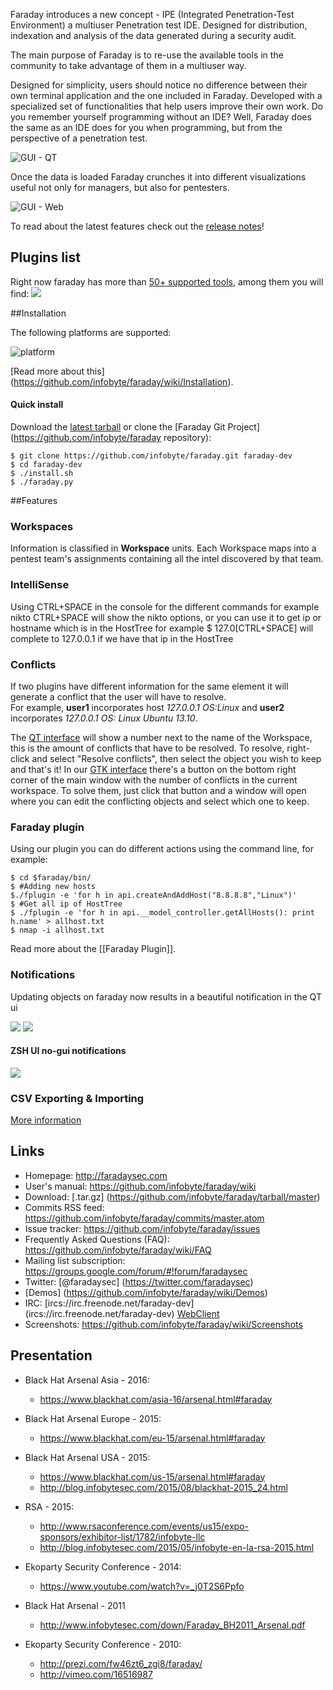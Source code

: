 Faraday introduces a new concept - IPE (Integrated Penetration-Test Environment) a multiuser Penetration test IDE. Designed for distribution, indexation and analysis of the data generated during a security audit.

The main purpose of Faraday is to re-use the available tools in the community to take advantage of them in a multiuser way.

Designed for simplicity, users should notice no difference between their own terminal application and the one included in Faraday. Developed with a specialized set of functionalities that help users improve their own work. Do you remember yourself programming without an IDE? Well, Faraday does the same as an IDE does for you when programming, but from the perspective of a penetration test.

![GUI - QT](https://raw.github.com/wiki/infobyte/faraday/images/Faraday-Mainwindow.png)

Once the data is loaded Faraday crunches it into different visualizations useful not only for managers, but also for pentesters.

![GUI - Web](https://raw.github.com/wiki/infobyte/faraday/images/GUI_Dashboard_new.png)

To read about the latest features check out the [release notes](https://github.com/infobyte/faraday/blob/master/RELEASE.md)!

## Plugins list

Right now faraday has more than [50+ supported tools](https://github.com/infobyte/faraday/wiki/Plugin-List), among them you will find: 
![](https://raw.github.com/wiki/infobyte/faraday/images/plugins/Plugins.png)

##Installation

The following platforms are supported:

![platform](https://raw.github.com/wiki/infobyte/faraday/images/platform/supported.png) 

[Read more about this] (https://github.com/infobyte/faraday/wiki/Installation).

#### Quick install

Download the [latest tarball](https://github.com/infobyte/faraday/tarball/master) or clone the [Faraday Git Project](https://github.com/infobyte/faraday repository):

```
$ git clone https://github.com/infobyte/faraday.git faraday-dev
$ cd faraday-dev
$ ./install.sh
$ ./faraday.py
```

##Features

### Workspaces
Information is classified in **Workspace** units. Each Workspace maps into a pentest team's assignments containing all the intel discovered by that team.

### IntelliSense
Using CTRL+SPACE in the console for the different commands for example nikto CTRL+SPACE will show the nikto options, or you can use it to get ip or hostname which is in the HostTree for example $ 127.0[CTRL+SPACE] will complete to 127.0.0.1 if we have that ip in the HostTree

### Conflicts
If two plugins have different information for the same element it will generate a conflict that the user will have to resolve.  
For example, **user1** incorporates host *127.0.0.1 OS:Linux* and **user2** incorporates *127.0.0.1 OS: Linux Ubuntu 13.10*. 

The [QT interface](https://github.com/infobyte/faraday/wiki/Usage#qt-gui) will show a number next to the name of the Workspace, this is the amount of conflicts that have to be resolved. To resolve, right-click and select "Resolve conflicts", then select the object you wish to keep and that's it! In our [GTK interface](https://github.com/infobyte/faraday/wiki/Usage#gtk-gui) there's a button on the bottom right corner of the main window with the number of conflicts in the current workspace. To solve them, just click that button and a window will open where you can edit the conflicting objects and select which one to keep. 

### Faraday plugin
Using our plugin you can do different actions using the command line, for example:

```
$ cd $faraday/bin/
$ #Adding new hosts 
$./fplugin -e 'for h in api.createAndAddHost("8.8.8.8","Linux")'
$ #Get all ip of HostTree
$ ./fplugin -e 'for h in api.__model_controller.getAllHosts(): print h.name' > allhost.txt
$ nmap -i allhost.txt
```

Read more about the [[Faraday Plugin]].

### Notifications
Updating objects on faraday now results in a beautiful notification in the QT ui

![](https://raw.github.com/wiki/infobyte/faraday/images/faraday_notifications.png)
![](https://raw.github.com/wiki/infobyte/faraday/images/faraday_notifications_more.png)

#### ZSH UI no-gui notifications
![](https://raw.githubusercontent.com/wiki/infobyte/faraday/images/faraday_gui_notifi.png)

### CSV Exporting & Importing
[More information](Exporting-the-information)

## Links

* Homepage: http://faradaysec.com
* User's manual: https://github.com/infobyte/faraday/wiki
* Download: [.tar.gz] (https://github.com/infobyte/faraday/tarball/master)
* Commits RSS feed: https://github.com/infobyte/faraday/commits/master.atom
* Issue tracker: https://github.com/infobyte/faraday/issues
* Frequently Asked Questions (FAQ): https://github.com/infobyte/faraday/wiki/FAQ
* Mailing list subscription: https://groups.google.com/forum/#!forum/faradaysec
* Twitter: [@faradaysec] (https://twitter.com/faradaysec)
* [Demos] (https://github.com/infobyte/faraday/wiki/Demos)
* IRC: [ircs://irc.freenode.net/faraday-dev] (ircs://irc.freenode.net/faraday-dev) [WebClient](https://webchat.freenode.net/?nick=wikiuser&channels=faraday-dev&prompt=1&uio=d4)
* Screenshots: https://github.com/infobyte/faraday/wiki/Screenshots

## Presentation
* Black Hat Arsenal Asia - 2016:
   * https://www.blackhat.com/asia-16/arsenal.html#faraday

* Black Hat Arsenal Europe - 2015:
   * https://www.blackhat.com/eu-15/arsenal.html#faraday

* Black Hat Arsenal USA - 2015:
   * https://www.blackhat.com/us-15/arsenal.html#faraday
   * http://blog.infobytesec.com/2015/08/blackhat-2015_24.html

* RSA - 2015:
   * http://www.rsaconference.com/events/us15/expo-sponsors/exhibitor-list/1782/infobyte-llc
   * http://blog.infobytesec.com/2015/05/infobyte-en-la-rsa-2015.html

* Ekoparty Security Conference - 2014:
   * https://www.youtube.com/watch?v=_j0T2S6Ppfo

* Black Hat Arsenal - 2011
   * http://www.infobytesec.com/down/Faraday_BH2011_Arsenal.pdf

* Ekoparty Security Conference - 2010:
   * http://prezi.com/fw46zt6_zgi8/faraday/
   * http://vimeo.com/16516987